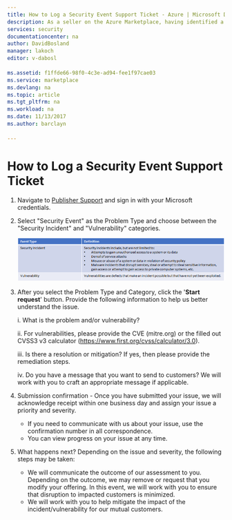 ```yaml
---
title: How to Log a Security Event Support Ticket - Azure | Microsoft Docs
description: As a seller on the Azure Marketplace, having identified a potential security event, I need to know how to log an appropriate ticket.
services: security
documentationcenter: na
author: DavidBosland
manager: lakoch
editor: v-dabosl

ms.assetid: f1ffde66-98f0-4c3e-ad94-fee1f97cae03
ms.service: marketplace
ms.devlang: na
ms.topic: article
ms.tgt_pltfrm: na
ms.workload: na
ms.date: 11/13/2017
ms.author: barclayn

---
```

# How to Log a Security Event Support Ticket

1. Navigate to [Publisher Support](https://support.microsoft.com/en-us/getsupport?wf=0&tenant=ClassicCommercial&oaspworkflow=start_1.0.0.0&locale=en-us&supportregion=en-us&pesid=16230&ccsid=636450758943226673) and sign in with your Microsoft credentials.
2. Select "Security Event" as the Problem Type and choose between the "Security Incident" and "Vulnerability" categories.

    ![Event type and Definition](./media/event-support-ticket/chart.png)

3. After you select the Problem Type and Category, click the '**Start request**' button. Provide the following information to help us better understand the issue.

    i. What is the problem and/or vulnerability?

    ii. For vulnerabilities, please provide the CVE (mitre.org) or the filled out CVSS3 v3 calculator (https://www.first.org/cvss/calculator/3.0).

    iii. Is there a resolution or mitigation? If yes, then please provide the remediation steps.

    iv. Do you have a message that you want to send to customers? We will work with you to craft an appropriate message if applicable.

4. Submission confirmation - Once you have submitted your issue, we will acknowledge receipt within one business day and assign your issue a priority and severity.

    - If you need to communicate with us about your issue, use the confirmation number in all correspondence.
    - You can view progress on your issue at any time.

5. What happens next? Depending on the issue and severity, the following steps may be taken:

    - We will communicate the outcome of our assessment to you. Depending on the outcome, we may remove or request that you modify your offering. In this event, we will work with you to ensure that disruption to impacted customers is minimized.
    - We will work with you to help mitigate the impact of the incident/vulnerability for our mutual customers.

